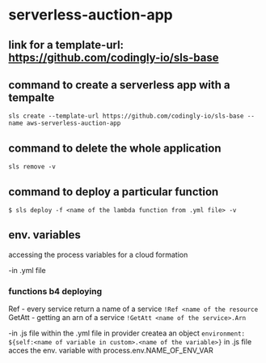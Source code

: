 # serverless-auction-app
## link for a template-url: https://github.com/codingly-io/sls-base

## command to create a serverless app with a tempalte
```
sls create --template-url https://github.com/codingly-io/sls-base --name aws-serverless-auction-app
```

## command to delete the whole application
```
sls remove -v
```

## command to deploy a particular function
```
$ sls deploy -f <name of the lambda function from .yml file> -v
```

## env. variables
accessing the process variables for a cloud formation 

-in .yml file
### functions b4 deploying
Ref - every service return a name of a service ```!Ref <name of the resource```
GetAtt - getting an arn of a service ```!GetAtt <name of the service>.Arn```

-in .js file
within the .yml file in provider createa an object ```environment: ${self:<name of variable in custom>.<name of the variable>}```
in .js file acces the env. variable with process.env.NAME_OF_ENV_VAR